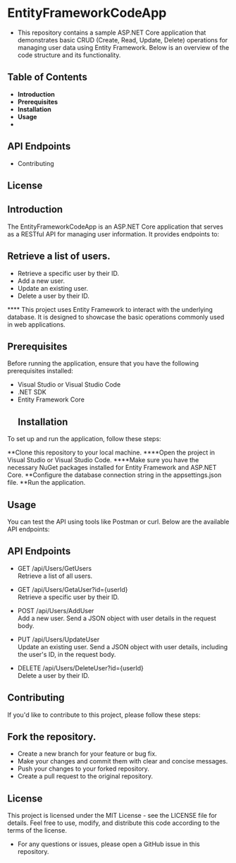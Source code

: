 # EntityFrameworkCodeApp

* This repository contains a sample ASP.NET Core application that demonstrates basic CRUD (Create, Read, Update, Delete) operations for managing user data using Entity Framework. Below is an overview of the code structure and its functionality.

## Table of Contents
* **Introduction**
* **Prerequisites**
* **Installation**
* **Usage**
* 
## API Endpoints

* Contributing
## License
## Introduction

The EntityFrameworkCodeApp is an ASP.NET Core application that serves as a RESTful API for managing user information. It provides endpoints to:

## Retrieve a list of users.
* Retrieve a specific user by their ID.
* Add a new user.
* Update an existing user.
* Delete a user by their ID.
  
**** This project uses Entity Framework to interact with the underlying database. It is designed to showcase the basic operations commonly used in web applications.

## Prerequisites
Before running the application, ensure that you have the following prerequisites installed:

* Visual Studio or Visual Studio Code
* .NET SDK
* Entity Framework Core
  ## Installation
To set up and run the application, follow these steps:

**Clone this repository to your local machine.
****Open the project in Visual Studio or Visual Studio Code.
****Make sure you have the necessary NuGet packages installed for Entity Framework and ASP.NET Core.
**Configure the database connection string in the appsettings.json file.
**Run the application.
## Usage
You can test the API using tools like Postman or curl. Below are the available API endpoints:

## API Endpoints
   * GET /api/Users/GetUsers<br>
    Retrieve a list of all users.

* GET /api/Users/GetaUser?id={userId}<br>
Retrieve a specific user by their ID.

* POST /api/Users/AddUser<br>
Add a new user. Send a JSON object with user details in the request body.

* PUT /api/Users/UpdateUser<br>
Update an existing user. Send a JSON object with user details, including the user's ID, in the request body.

* DELETE /api/Users/DeleteUser?id={userId}<br>
Delete a user by their ID.

## Contributing
If you'd like to contribute to this project, please follow these steps:

## Fork the repository.
* Create a new branch for your feature or bug fix.
* Make your changes and commit them with clear and concise messages.
* Push your changes to your forked repository.
* Create a pull request to the original repository.
## License
This project is licensed under the MIT License - see the LICENSE file for details. Feel free to use, modify, and distribute this code according to the terms of the license.

* For any questions or issues, please open a GitHub issue in this repository.
